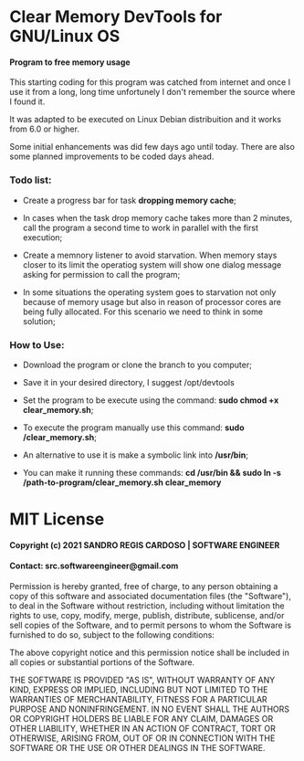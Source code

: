# Clear Memory DevTools for GNU/Linux OS

<h4>Program to free memory usage</h4>

This starting coding for this program was catched from internet and once I use it from a long, long time unfortunely I don't remember the source where I found it.

It was adapted to be executed on Linux Debian distribuition and it works from 6.0 or higher.

Some initial enhancements was did few days ago until today. There are also some planned improvements to be coded days ahead.

<h3>Todo list:</h3>

* Create a progress bar for task **dropping memory cache**;

* In cases when the task drop memory cache takes more than 2 minutes, call the program a second time to work in parallel with the first execution;

* Create a memnory listener to avoid starvation. When memory stays closer to its limit the operatiog system will show one dialog message asking for permission to call the program;

* In some situations the operating system goes to starvation not only because of memory usage but also in reason of processor cores are being fully allocated. For this scenario we need to think in some solution;

<h3>How to Use:</h3>

* Download the program or clone the branch to you computer;

* Save it in your desired directory, I suggest /opt/devtools

* Set the program to be execute using the command: **sudo chmod +x clear_memory.sh**;

* To execute the program manually use this command: **sudo <path-to-program>/clear_memory.sh**;

* An alternative to use it is make a symbolic link into **/usr/bin**;

* You can make it running these commands: **cd /usr/bin && sudo ln -s /path-to-program/clear_memory.sh clear_memory**

<h1>MIT License</h1>

<h4>Copyright (c) 2021 SANDRO REGIS CARDOSO | SOFTWARE ENGINEER</h4>

<h4>Contact: src.softwareengineer@gmail.com</h4>

Permission is hereby granted, free of charge, to any person obtaining a copy
of this software and associated documentation files (the "Software"), to deal
in the Software without restriction, including without limitation the rights
to use, copy, modify, merge, publish, distribute, sublicense, and/or sell
copies of the Software, and to permit persons to whom the Software is
furnished to do so, subject to the following conditions:

The above copyright notice and this permission notice shall be included in all
copies or substantial portions of the Software.

THE SOFTWARE IS PROVIDED "AS IS", WITHOUT WARRANTY OF ANY KIND, EXPRESS OR
IMPLIED, INCLUDING BUT NOT LIMITED TO THE WARRANTIES OF MERCHANTABILITY,
FITNESS FOR A PARTICULAR PURPOSE AND NONINFRINGEMENT. IN NO EVENT SHALL THE
AUTHORS OR COPYRIGHT HOLDERS BE LIABLE FOR ANY CLAIM, DAMAGES OR OTHER
LIABILITY, WHETHER IN AN ACTION OF CONTRACT, TORT OR OTHERWISE, ARISING FROM,
OUT OF OR IN CONNECTION WITH THE SOFTWARE OR THE USE OR OTHER DEALINGS IN THE
SOFTWARE.